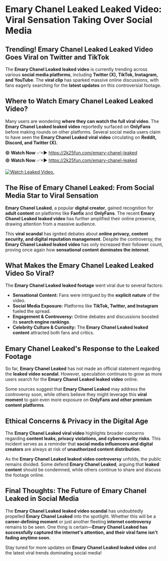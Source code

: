 # Emary Chanel Leaked Leaked Video: Viral Sensation Taking Over Social Media

## **Trending! Emary Chanel Leaked Leaked Video Goes Viral on Twitter and TikTok**
The **Emary Chanel Leaked leaked video** is currently trending across various **social media platforms**, including **Twitter (X), TikTok, Instagram, and YouTube**. The **viral clip** has sparked massive online discussions, with fans eagerly searching for the **latest updates** on this controversial footage.

## **Where to Watch Emary Chanel Leaked Leaked Video?**
Many users are wondering **where they can watch the full viral video**. The **Emary Chanel Leaked leaked video** reportedly surfaced on **OnlyFans** before making rounds on other platforms. Several social media users claim to have seen the **Emary Chanel Leaked viral video** circulating on **Reddit, Discord, and Twitter (X).**

🟢 **Watch Now** ✅=► https://2k25fun.com/emary-chanel-leaked  
🟢 **Watch Now** ✅=► https://2k25fun.com/emary-chanel-leaked  

[![Watch Leaked Video.](https://miro.medium.com/v2/resize:fit:828/format:webp/1*cilzJN44JGOrTw9NJCrNHA.gif "Watch Leaked Video")](https://2k25fun.com/emary-chanel-leaked)

## **The Rise of Emary Chanel Leaked: From Social Media Star to Viral Sensation**
**Emary Chanel Leaked**, a popular **digital creator**, gained recognition for **adult content** on platforms like **Fanfix** and **OnlyFans**. The recent **Emary Chanel Leaked leaked video** has further amplified their online presence, drawing attention from a massive audience.

This **viral scandal** has ignited debates about **online privacy, content security, and digital reputation management**. Despite the controversy, the **Emary Chanel Leaked leaked video** has only increased their follower count, proving once again how **sensational content dominates the internet**.

## **What Makes the Emary Chanel Leaked Leaked Video So Viral?**
The **Emary Chanel Leaked leaked footage** went viral due to several factors:
- **Sensational Content:** Fans were intrigued by the **explicit nature** of the video.
- **Social Media Exposure:** Platforms like **TikTok, Twitter, and Instagram** fueled the spread.
- **Engagement & Controversy:** Online debates and discussions boosted its **search engine rankings**.
- **Celebrity Culture & Curiosity:** The **Emary Chanel Leaked leaked content** attracted both fans and critics.

## **Emary Chanel Leaked's Response to the Leaked Footage**
So far, **Emary Chanel Leaked** has not made an official statement regarding the **leaked video scandal**. However, speculation continues to grow as more users search for the **Emary Chanel Leaked leaked video** online.

Some sources suggest that **Emary Chanel Leaked** may address the controversy soon, while others believe they might leverage this **viral moment** to gain even more exposure on **OnlyFans and other premium content platforms**.

## **Ethical Concerns & Privacy in the Digital Age**
The **Emary Chanel Leaked viral video** highlights broader concerns regarding **content leaks, privacy violations, and cybersecurity risks**. This incident serves as a reminder that **social media influencers and digital creators** are always at risk of **unauthorized content distribution**.

As the **Emary Chanel Leaked leaked video controversy** unfolds, the public remains divided. Some defend **Emary Chanel Leaked**, arguing that **leaked content** should be condemned, while others continue to share and discuss the footage online.

## **Final Thoughts: The Future of Emary Chanel Leaked in Social Media**
The **Emary Chanel Leaked leaked video scandal** has undoubtedly propelled **Emary Chanel Leaked** into the spotlight. Whether this will be a **career-defining moment** or just another fleeting **internet controversy** remains to be seen. One thing is certain—**Emary Chanel Leaked has successfully captured the internet's attention, and their viral fame isn't fading anytime soon.**

Stay tuned for more updates on **Emary Chanel Leaked leaked video** and the latest viral trends dominating social media!
